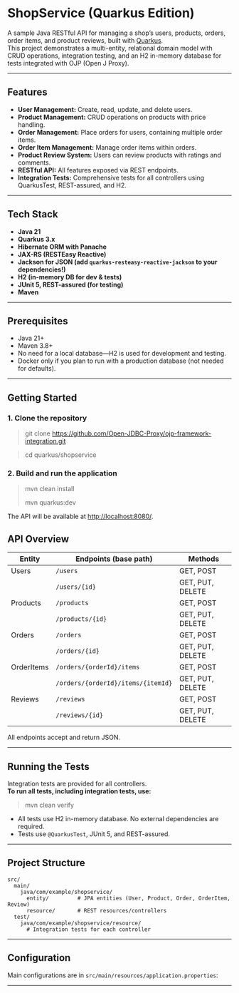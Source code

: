 # ShopService (Quarkus Edition)

A sample Java RESTful API for managing a shop’s users, products, orders, order items, and product reviews, built with [Quarkus](https://quarkus.io/).  
This project demonstrates a multi-entity, relational domain model with CRUD operations, integration testing, and an H2 in-memory database for tests integrated with OJP (Open J Proxy).

---

## Features

- **User Management:** Create, read, update, and delete users.
- **Product Management:** CRUD operations on products with price handling.
- **Order Management:** Place orders for users, containing multiple order items.
- **Order Item Management:** Manage order items within orders.
- **Product Review System:** Users can review products with ratings and comments.
- **RESTful API:** All features exposed via REST endpoints.
- **Integration Tests:** Comprehensive tests for all controllers using QuarkusTest, REST-assured, and H2.

---

## Tech Stack

- **Java 21**
- **Quarkus 3.x**
- **Hibernate ORM with Panache**
- **JAX-RS (RESTEasy Reactive)**
- **Jackson for JSON (add `quarkus-resteasy-reactive-jackson` to your dependencies!)**
- **H2 (in-memory DB for dev & tests)**
- **JUnit 5, REST-assured (for testing)**
- **Maven**

---

## Prerequisites

- Java 21+
- Maven 3.8+
- No need for a local database—H2 is used for development and testing.
- Docker only if you plan to run with a production database (not needed for defaults).

---

## Getting Started

### 1. Clone the repository

>   git clone https://github.com/Open-JDBC-Proxy/ojp-framework-integration.git

>   cd quarkus/shopservice


### 2. Build and run the application

>  mvn clean install
> 
>  mvn quarkus:dev


The API will be available at [http://localhost:8080/](http://localhost:8080/).


## API Overview

| Entity     | Endpoints (base path)     | Methods             |
|------------|--------------------------|---------------------|
| Users      | `/users`                 | GET, POST           |
|            | `/users/{id}`            | GET, PUT, DELETE    |
| Products   | `/products`              | GET, POST           |
|            | `/products/{id}`         | GET, PUT, DELETE    |
| Orders     | `/orders`                | GET, POST           |
|            | `/orders/{id}`           | GET, PUT, DELETE    |
| OrderItems | `/orders/{orderId}/items`| GET, POST           |
|            | `/orders/{orderId}/items/{itemId}` | GET, PUT, DELETE |
| Reviews    | `/reviews`               | GET, POST           |
|            | `/reviews/{id}`          | GET, PUT, DELETE    |

All endpoints accept and return JSON.

---

## Running the Tests

Integration tests are provided for all controllers.  
**To run all tests, including integration tests, use:**

>  mvn clean verify


- All tests use H2 in-memory database. No external dependencies are required.
- Tests use `@QuarkusTest`, JUnit 5, and REST-assured.

---

## Project Structure

```
src/
  main/
    java/com/example/shopservice/
      entity/         # JPA entities (User, Product, Order, OrderItem, Review)
      resource/       # REST resources/controllers
  test/
    java/com/example/shopservice/resource/
      # Integration tests for each controller
```

---

## Configuration

Main configurations are in `src/main/resources/application.properties`:


---

